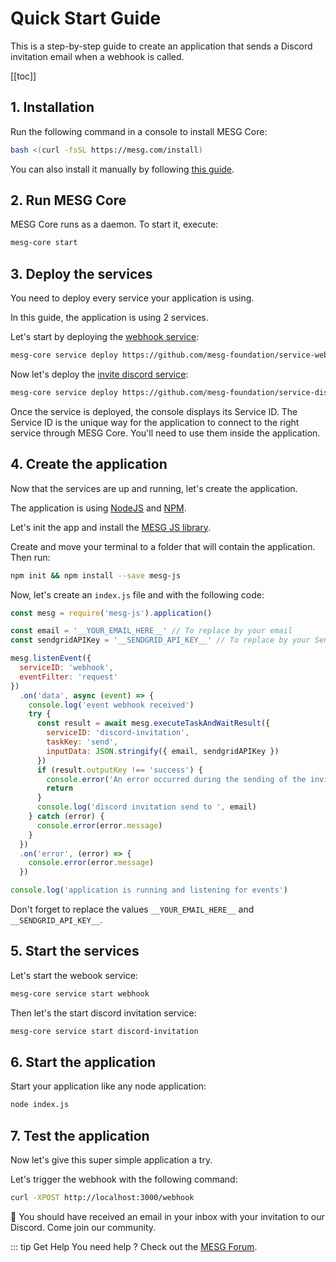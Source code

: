 # Quick Start Guide

This is a step-by-step guide to create an application that sends a Discord invitation email when a webhook is called.

[[toc]]

## 1. Installation

Run the following command in a console to install MESG Core:

```bash
bash <(curl -fsSL https://mesg.com/install)
```

You can also install it manually by following [this guide](./installation.md).

## 2. Run MESG Core

MESG Core runs as a daemon. To start it, execute:

```bash
mesg-core start
```

## 3. Deploy the services

You need to deploy every service your application is using.

In this guide, the application is using 2 services.

Let's start by deploying the [webhook service](https://github.com/mesg-foundation/service-webhook):

```bash
mesg-core service deploy https://github.com/mesg-foundation/service-webhook
```

Now let's deploy the [invite discord service](https://github.com/mesg-foundation/service-discord-invitation):

```bash
mesg-core service deploy https://github.com/mesg-foundation/service-discord-invitation
```

Once the service is deployed, the console displays its Service ID. The Service ID is the unique way for the application to connect to the right service through MESG Core. You'll need to use them inside the application.

## 4. Create the application

Now that the services are up and running, let's create the application.

The application is using [NodeJS](https://nodejs.org) and [NPM](https://www.npmjs.com/).

Let's init the app and install the [MESG JS library](https://www.npmjs.com/package/mesg-js).

Create and move your terminal to a folder that will contain the application. Then run:

```bash
npm init && npm install --save mesg-js
```

Now, let's create an `index.js` file and with the following code:

```javascript
const mesg = require('mesg-js').application()

const email = '__YOUR_EMAIL_HERE__' // To replace by your email
const sendgridAPIKey = '__SENDGRID_API_KEY__' // To replace by your SendGrid API key. See https://app.sendgrid.com/settings/api_keys

mesg.listenEvent({
  serviceID: 'webhook',
  eventFilter: 'request'
})
  .on('data', async (event) => {
    console.log('event webhook received')
    try {
      const result = await mesg.executeTaskAndWaitResult({
        serviceID: 'discord-invitation',
        taskKey: 'send',
        inputData: JSON.stringify({ email, sendgridAPIKey })
      })
      if (result.outputKey !== 'success') {
        console.error('An error occurred during the sending of the invitation')
        return
      }
      console.log('discord invitation send to ', email)
    } catch (error) {
      console.error(error.message)
    }
  })
  .on('error', (error) => {
    console.error(error.message)
  })

console.log('application is running and listening for events')
```

Don't forget to replace the values `__YOUR_EMAIL_HERE__` and `__SENDGRID_API_KEY__`.

## 5. Start the services

Let's start the webook service:
```bash
mesg-core service start webhook
```

Then let's the start discord invitation service:
```bash
mesg-core service start discord-invitation
```

## 6. Start the application

Start your application like any node application:

```bash
node index.js
```

## 7. Test the application

Now let's give this super simple application a try.

Let's trigger the webhook with the following command:

```bash
curl -XPOST http://localhost:3000/webhook
```

:tada: You should have received an email in your inbox with your invitation to our Discord. Come join our community.

::: tip Get Help
You need help ? Check out the <a href="https://forum.mesg.com" target="_blank">MESG Forum</a>.
